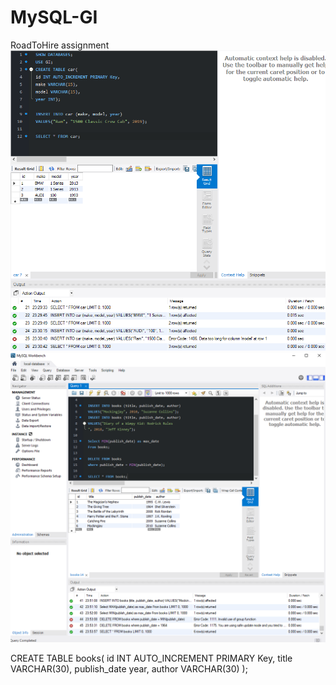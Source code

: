 # MySQL-GI
RoadToHire assignment
![Very Easy](veryeasy.png)
![Easy](easy.png)


CREATE TABLE books(
id INT AUTO_INCREMENT PRIMARY Key, 
title VARCHAR(30),
publish_date year, 
author VARCHAR(30)
);